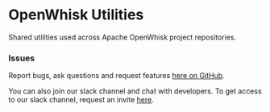 # OpenWhisk Utilities

Shared utilities used across Apache OpenWhisk project repositories.

### Issues

Report bugs, ask questions and request features [here on GitHub](../../issues).

You can also join our slack channel and chat with developers. To get access to our slack channel, 
request an invite [here](http://slack.openwhisk.org).
